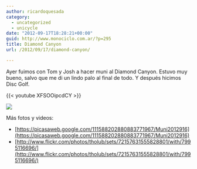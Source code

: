 ```yaml
---
author: ricardoquesada
category:
  - uncategorized
  - unicycle
date: "2012-09-17T18:28:21+00:00"
guid: http://www.monociclo.com.ar/?p=295
title: Diamond Canyon
url: /2012/09/17/diamond-canyon/

---
```

Ayer fuimos con Tom y Josh a hacer muni al Diamond Canyon. Estuvo muy bueno, salvo que me di un lindo palo al final de todo. Y después hicimos Disc Golf.

{{< youtube XFSOOipcdCY >}}

![](https://lh5.googleusercontent.com/-CueJeBqZfHs/UGiQ-rlm9KI/AAAAAAAApe0/IrxSWwC7qI4/s800/7995077311_2139a53142_o.jpg)

Más fotos y videos:

- [https://picasaweb.google.com/111588202880883771967/Muni2012916](https://picasaweb.google.com/111588202880883771967/Muni2012916)
- [http://www.flickr.com/photos/tholub/sets/72157631555828801/with/7995116696/](http://www.flickr.com/photos/tholub/sets/72157631555828801/with/7995116696/)
